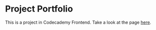 # Project Portfolio
This is a project in Codecademy Frontend.
Take a look at the page [here](https://yokokizu.github.io/project-portfolio/).